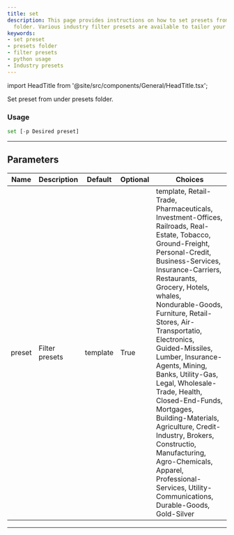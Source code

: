 ```yaml
---
title: set
description: This page provides instructions on how to set presets from the presets
  folder. Various industry filter presets are available to tailor your usage.
keywords:
- set preset
- presets folder
- filter presets
- python usage
- Industry presets
---
```


import HeadTitle from '@site/src/components/General/HeadTitle.tsx';

<HeadTitle title="set - Ins - Stocks - Reference | OpenBB Terminal Docs" />

Set preset from under presets folder.

### Usage

```python
set [-p Desired preset]
```

---

## Parameters

| Name | Description | Default | Optional | Choices |
| ---- | ----------- | ------- | -------- | ------- |
| preset | Filter presets | template | True | template, Retail-Trade, Pharmaceuticals, Investment-Offices, Railroads, Real-Estate, Tobacco, Ground-Freight, Personal-Credit, Business-Services, Insurance-Carriers, Restaurants, Grocery, Hotels, whales, Nondurable-Goods, Furniture, Retail-Stores, Air-Transportatio, Electronics, Guided-Missiles, Lumber, Insurance-Agents, Mining, Banks, Utility-Gas, Legal, Wholesale-Trade, Health, Closed-End-Funds, Mortgages, Building-Materials, Agriculture, Credit-Industry, Brokers, Constructio, Manufacturing, Agro-Chemicals, Apparel, Professional-Services, Utility-Communications, Durable-Goods, Gold-Silver |

---
